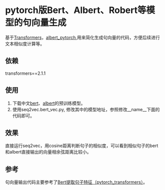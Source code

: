 # pytorch版Bert、Albert、Robert等模型的句向量生成
 基于[Transformers](https://github.com/huggingface/transformers)，[albert_pytorch](https://github.com/lonePatient/albert_pytorch),用来简化生成句向量的代码，方便后续进行文本相似度计算等。

## 依赖
transformers==2.1.1

## 使用
1. 下载中文[bert](https://github.com/ymcui/Chinese-BERT-wwm)、[albert](https://github.com/brightmart/albert_zh)的预训练模型。
2. 使用seq2vec.bert_vec.py, 修改其中的模型地址，参照修改__name__下面的代码即可。

## 效果
直接运行seq2vec，用cosine距离判断句子的相似度，可以看到相似句子的bert和albert直接输出的向量相余弦距离比较小。

## 参考
句向量输出代码主要参考了[Bert提取句子特征（pytorch_transformers）](https://blog.csdn.net/weixin_41519463/article/details/100863313)。

